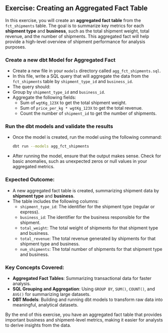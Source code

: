## Exercise: Creating an Aggregated Fact Table

In this exercise, you will create an **aggregated fact table** from the `fct_shipments` table. 
The goal is to summarize key metrics for each **shipment type** and **business**, such as the total shipment weight, 
total revenue, and the number of shipments. This aggregated fact will help provide a high-level overview of shipment 
performance for analysis purposes.

### Create a new dbt Model for Aggregated Fact

- Create a new file in your `models` directory called `agg_fct_shipments.sql`.
- In this file, write a SQL query that will aggregate the data from the `fct_shipments` table by `shipment_type_id` and `business_id`.
- The query should:
- Group by `shipment_type_id` and `business_id`.
- Aggregate the following fields:
    - Sum of `wgtKg_123X` to get the total shipment weight.
    - Sum of `price_per_kg * wgtKg_123X` to get the total revenue.
    - Count the number of `shipment_id` to get the number of shipments.

### Run the dbt models and validate the results
- Once the model is created, run the model using the following command:
    ```bash
    dbt run --models agg_fct_shipments
    ```
- After running the model, ensure that the output makes sense. Check for basic anomalies, such as unexpected zeros or null values in your aggregated metrics.

### Expected Outcome:
- A new aggregated fact table is created, summarizing shipment data by **shipment type** and **business**.
- The table includes the following columns:
  - `shipment_type_id`: The identifier for the shipment type (regular or express).
  - `business_id`: The identifier for the business responsible for the shipment.
  - `total_weight`: The total weight of shipments for that shipment type and business.
  - `total_revenue`: The total revenue generated by shipments for that shipment type and business.
  - `num_shipments`: The total number of shipments for that shipment type and business.
  

### Key Concepts Covered:
- **Aggregated Fact Tables**: Summarizing transactional data for faster analysis.
- **SQL Grouping and Aggregation**: Using `GROUP BY`, `SUM()`, `COUNT()`, and `AVG()` for summarizing large datasets.
- **DBT Models**: Building and running dbt models to transform raw data into meaningful, analytical datasets.

By the end of this exercise, you have an aggregated fact table that provides important 
business and shipment-level metrics, making it easier for analysts to derive insights from the data.